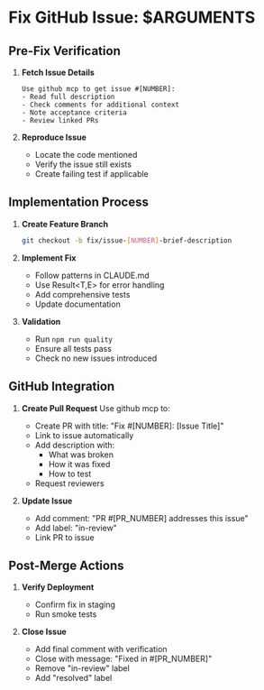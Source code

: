 # Fix GitHub Issue: $ARGUMENTS

## Pre-Fix Verification

1. **Fetch Issue Details**
   ```
   Use github mcp to get issue #[NUMBER]:
   - Read full description
   - Check comments for additional context
   - Note acceptance criteria
   - Review linked PRs
   ```

2. **Reproduce Issue**
   - Locate the code mentioned
   - Verify the issue still exists
   - Create failing test if applicable

## Implementation Process

1. **Create Feature Branch**
   ```bash
   git checkout -b fix/issue-[NUMBER]-brief-description
   ```

2. **Implement Fix**
   - Follow patterns in CLAUDE.md
   - Use Result<T,E> for error handling
   - Add comprehensive tests
   - Update documentation

3. **Validation**
   - Run `npm run quality`
   - Ensure all tests pass
   - Check no new issues introduced

## GitHub Integration

1. **Create Pull Request**
   Use github mcp to:
   - Create PR with title: "Fix #[NUMBER]: [Issue Title]"
   - Link to issue automatically
   - Add description with:
     - What was broken
     - How it was fixed
     - How to test
   - Request reviewers

2. **Update Issue**
   - Add comment: "PR #[PR_NUMBER] addresses this issue"
   - Add label: "in-review"
   - Link PR to issue

## Post-Merge Actions

1. **Verify Deployment**
   - Confirm fix in staging
   - Run smoke tests

2. **Close Issue**
   - Add final comment with verification
   - Close with message: "Fixed in #[PR_NUMBER]"
   - Remove "in-review" label
   - Add "resolved" label